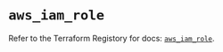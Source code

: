 # `aws_iam_role`

Refer to the Terraform Registory for docs: [`aws_iam_role`](https://registry.terraform.io/providers/hashicorp/aws/5.8.0/docs/resources/iam_role).
